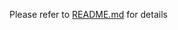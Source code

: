 Please refer to [README.md](https://github.com/imc-ux/AdvancedNuxt/blob/main/README.md) for details
